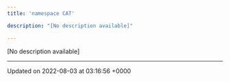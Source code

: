 ```yaml
---
title: 'namespace CAT'

description: "[No description available]"

---
```







[No description available]






-------------------------------

Updated on 2022-08-03 at 03:16:56 +0000